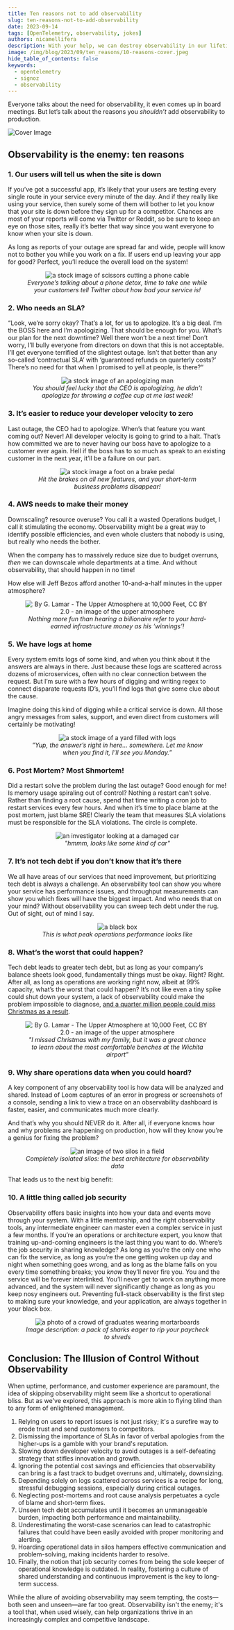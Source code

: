 ```yaml
---
title: Ten reasons not to add observability
slug: ten-reasons-not-to-add-observability
date: 2023-09-14
tags: [OpenTelemetry, observability, jokes]
authors: nicamellifera
description: With your help, we can destroy observability in our lifetime.
image: /img/blog/2023/09/ten_reasons/10-reasons-cover.jpeg
hide_table_of_contents: false
keywords:
  - opentelemetry
  - signoz
  - observability
---
```


<head>
  <link rel="canonical" href="https://signoz.io/blog/ten-reasons-not-to-add-observability/"/>
</head>

Everyone talks about the need for observability, it even comes up in board meetings. But let’s talk about the reasons you *shouldn’t* add observability to production.
<!--truncate-->
![Cover Image](/img/blog/2023/09/ten_reasons/10-reasons-cover.webp)

## Observability is the enemy: ten reasons

### 1. Our users will tell us when the site is down

If you’ve got a successful app, it’s likely that your users are testing every single route in your service every minute of the day. And if they really like using your service, then surely some of them will bother to let you know that your site is down before they sign up for a competitor. Chances are most of your reports will come via Twitter or Reddit, so be sure to keep an eye on those sites, really it’s better that way since you want everyone to know when your site is down.

As long as reports of your outage are spread far and wide, people will know not to bother you while you work on a fix. If users end up leaving your app for good? Perfect, you’ll reduce the overall load on the system!

<figure data-zoomable align='center'>
    <img src="/img/blog/2023/09/ten_reasons/ten-reasons-1.webp" alt="a stock image of scissors cutting a phone cable"/>
    <figcaption><i>Everyone’s talking about a phone detox, time to take one while your customers tell Twitter about how bad your service is!</i></figcaption>
</figure>

### 2. Who needs an SLA?

“Look, we’re sorry okay? That’s a lot, for us to apologize. It’s a big deal. I’m the BOSS here and I’m apologizing. That should be enough for you. What’s our plan for the next downtime? Well there won’t be a next time! Don’t worry, I’ll bully everyone from directors on down that this is not acceptable. I’ll get everyone terrified of the slightest outage. Isn’t that better than any so-called ‘contractual SLA’ with ‘guaranteed refunds on quarterly costs?’ There’s no need for that when I promised to yell at people, is there?“

<figure data-zoomable align='center'>
    <img src="/img/blog/2023/09/ten_reasons/ten-reasons-2.webp" alt="a stock image of an apologizing man"/>
    <figcaption><i>You should feel lucky that the CEO is apologizing, he didn’t apologize for throwing a coffee cup at me last week!</i></figcaption>
</figure>

### 3. It’s easier to reduce your developer velocity to zero

Last outage, the CEO had to apologize. When’s that feature you want coming out? Never! All developer velocity is going to grind to a halt. That’s how committed we are to never having our boss have to apologize to a customer ever again. Hell if the boss has to so much as speak to an existing customer in the next year, it’ll be a failure on our part.

<figure data-zoomable align='center'>
    <img src="/img/blog/2023/09/ten_reasons/ten-reasons-3.webp" alt="a stock image a foot on a brake pedal"/>
    <figcaption><i>Hit the brakes on all new features, and your short-term business problems disappear!</i></figcaption>
</figure>


### 4. AWS needs to make their money

Downscaling? resource overuse? You call it a wasted Operations budget, I call it stimulating the economy. Observability might be a great way to identify possible efficiencies, and even whole clusters that nobody is using, but really who needs the bother.

When the company has to massively reduce size due to budget overruns, *then* we can downscale whole departments at a time. And without observability, that should happen in no time!

How else will Jeff Bezos afford another 10-and-a-half minutes in the upper atmosphere?

<figure data-zoomable align='center'>
    <img src="/img/blog/2023/09/ten_reasons/ten-reasons-4.webp" alt="By G. Lamar - The Upper Atmosphere at 10,000 Feet, CC BY 2.0 - an image of the upper atmosphere"/>
    <figcaption><i>Nothing more fun than hearing a billionaire refer to your hard-earned infrastructure money as his ‘winnings’!</i></figcaption>
</figure>

### 5. We have logs at home

Every system emits logs of some kind, and when you think about it the answers are always in there. Just because these logs are scattered across dozens of microservices, often with no clear connection between the request. But I’m sure with a few hours of digging and writing regex to connect disparate requests ID’s, you’ll find logs that give some clue about the cause.

Imagine doing this kind of digging while a critical service is down. All those angry messages from sales, support, and even direct from customers will certainly be motivating!

<figure data-zoomable align='center'>
    <img src="/img/blog/2023/09/ten_reasons/ten-reasons-5.webp" alt="a stock image of a yard filled with logs"/>
    <figcaption><i>”Yup, the answer’s right in here… somewhere. Let me know when you find it, I’ll see you Monday.”</i></figcaption>
</figure>

### 6. Post Mortem? Most Shmortem!

Did a restart solve the problem during the last outage? Good enough for me! Is memory usage spiraling out of control? Nothing a restart can’t solve. Rather than finding a root cause, spend that time writing a cron job to restart services every few hours. And when it’s time to place blame at the post mortem, just blame SRE! Clearly the team that measures SLA violations must be responsible for the SLA violations. The circle is complete.

<figure data-zoomable align='center'>
    <img src="/img/blog/2023/09/ten_reasons/ten-reasons-6.webp" alt="an investigator looking at a damaged car"/>
    <figcaption><i>"hmmm, looks like some kind of car"</i></figcaption>
</figure>

### 7. It’s not tech debt if you don’t know that it’s there

We all have areas of our services that need improvement, but prioritizing tech debt is always a challenge. An observability tool can show you where your service has performance issues, and throughput measurements can show you which fixes will have the biggest impact. And who needs that on your mind? Without observability you can sweep tech debt under the rug. Out of sight, out of mind I say.

<figure data-zoomable align='center'>
    <img src="/img/blog/2023/09/ten_reasons/ten-reasons-7.webp" alt="a black box"/>
    <figcaption><i>This is what peak operations performance looks like</i></figcaption>
</figure>

### 8. What’s the worst that could happen?

Tech debt leads to greater tech debt, but as long as your company’s balance sheets look good, fundamentally things must be okay. Right? Right. After all, as long as operations are working right now, albeit at 99% capacity, what’s the worst that could happen? It’s not like even a tiny spike could shut down your system, a lack of observability could make the problem impossible to diagnose, <a href = "https://www.forbes.com/sites/noahbarsky/2023/01/06/southwest-airlines-crisis-exposes-3-reasons-why-great-companies-stumble/?sh=35b373e3481e" rel="noopener noreferrer nofollow" target="_blank" >and a quarter million people could miss Christmas as a result</a>.

<figure data-zoomable align='center'>
    <img src="/img/blog/2023/09/ten_reasons/ten-reasons-8.webp" alt="By G. Lamar - The Upper Atmosphere at 10,000 Feet, CC BY 2.0 - an image of the upper atmosphere"/>
    <figcaption><i>"I missed Christmas with my family, but it was a great chance to learn about the most comfortable benches at the Wichita airport"</i></figcaption>
</figure>


### 9. Why share operations data when you could hoard?

A key component of any observability tool is how data will be analyzed and shared. Instead of Loom captures of an error in progress or screenshots of a console, sending a link to view a trace on an observability dashboard is faster, easier, and communicates much more clearly.

And that’s why you should NEVER do it. After all, if everyone knows how and why problems are happening on production, how will they know you’re a genius for fixing the problem? 

<figure data-zoomable align='center'>
    <img src="/img/blog/2023/09/ten_reasons/ten-reasons-9.webp" alt="an image of two silos in a field"/>
    <figcaption><i>Completely isolated silos: the best architecture for observability data</i></figcaption>
</figure>

That leads us to the next big benefit:

### 10. A little thing called job security

Observability offers basic insights into how your data and events move through your system. With a little mentorship, and the right observability tools, any intermediate engineer can master even a complex service in just a few months. If you’re an operations or architecture expert, you know that training up-and-coming engineers is the last thing you want to do. Where’s the job security in sharing knowledge? As long as you’re the only one who can fix the service, as long as you’re the one getting woken up day and night when something goes wrong, and as long as the blame falls on you every time something breaks; you *know* they’ll never fire you. You and the service will be forever interlinked. You’ll never get to work on anything more advanced, and the system will never significantly change as long as you keep nosy engineers out. Preventing full-stack observability is the first step to making sure your knowledge, and your application, are always together in your black box.

<figure data-zoomable align='center'>
    <img src="/img/blog/2023/09/ten_reasons/ten-reasons-10.webp" alt="a photo of a crowd of graduates wearing mortarboards"/>
    <figcaption><i>Image description: a pack of sharks eager to rip your paycheck to shreds</i></figcaption>
</figure>

## Conclusion: The Illusion of Control Without Observability

When uptime, performance, and customer experience are paramount, the idea of skipping observability might seem like a shortcut to operational bliss. But as we've explored, this approach is more akin to flying blind than to any form of enlightened management.

1. Relying on users to report issues is not just risky; it's a surefire way to erode trust and send customers to competitors.
2. Dismissing the importance of SLAs in favor of verbal apologies from the higher-ups is a gamble with your brand's reputation.
3. Slowing down developer velocity to avoid outages is a self-defeating strategy that stifles innovation and growth.
4. Ignoring the potential cost savings and efficiencies that observability can bring is a fast track to budget overruns and, ultimately, downsizing.
5. Depending solely on logs scattered across services is a recipe for long, stressful debugging sessions, especially during critical outages.
6. Neglecting post-mortems and root cause analysis perpetuates a cycle of blame and short-term fixes.
7. Unseen tech debt accumulates until it becomes an unmanageable burden, impacting both performance and maintainability.
8. Underestimating the worst-case scenarios can lead to catastrophic failures that could have been easily avoided with proper monitoring and alerting.
9. Hoarding operational data in silos hampers effective communication and problem-solving, making incidents harder to resolve.
10. Finally, the notion that job security comes from being the sole keeper of operational knowledge is outdated. In reality, fostering a culture of shared understanding and continuous improvement is the key to long-term success.

While the allure of avoiding observability may seem tempting, the costs—both seen and unseen—are far too great. Observability isn't the enemy; it's a tool that, when used wisely, can help organizations thrive in an increasingly complex and competitive landscape.
